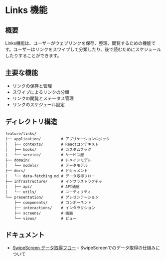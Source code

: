 # Links 機能

## 概要

Links機能は、ユーザーがウェブリンクを保存、整理、閲覧するための機能です。ユーザーはリンクをスワイプして分類したり、後で読むためにスケジュールしたりすることができます。

## 主要な機能

- リンクの保存と管理
- スワイプによるリンクの分類
- リンクの閲覧とステータス管理
- リンクのスケジュール設定

## ディレクトリ構造

```
feature/links/
├── application/         # アプリケーションロジック
│   ├── contexts/        # Reactコンテキスト
│   ├── hooks/           # カスタムフック
│   └── service/         # サービス層
├── domain/              # ドメインモデル
│   └── models/          # データモデル
├── docs/                # ドキュメント
│   └── data-fetching.md # データ取得フロー
├── infrastructure/      # インフラストラクチャ
│   ├── api/             # API通信
│   └── utils/           # ユーティリティ
└── presentation/        # プレゼンテーション
    ├── components/      # コンポーネント
    ├── interactions/    # インタラクション
    ├── screens/         # 画面
    └── views/           # ビュー
```

## ドキュメント

- [SwipeScreen データ取得フロー](docs/data-fetching.md) -
  SwipeScreenでのデータ取得の仕組みについて
